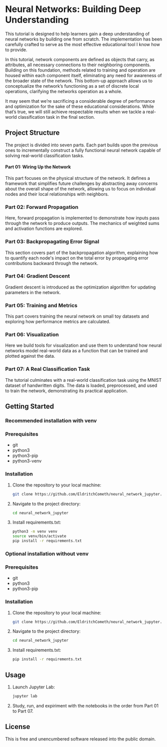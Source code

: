 # Neural Networks: Building Deep Understanding

This tutorial is designed to help learners gain a deep understanding of neural networks by building one from scratch. The implementation has been carefully crafted to serve as the most effective educational tool I know how to provide.

In this tutorial, network components are defined as objects that carry, as attributes, all necessary connections to their neighboring components. Building on this foundation, methods related to training and operation are housed within each component itself, eliminating any need for awareness of the broader state of the network. This bottom-up approach allows us to conceptualize the network’s functioning as a set of discrete local operations, clarifying the networks operation as a whole.

It may seem that we’re sacrificing a considerable degree of performance and optimization for the sake of these educational considerations. While that’s true, we will still achieve respectable results when we tackle a real-world classification task in the final section.

## Project Structure

The project is divided into seven parts. Each part builds upon the previous ones to incrementally construct a fully functional neural network capable of solving real-world classification tasks.

#### **Part 01: Wiring Up the Network**

This part focuses on the physical structure of the network. It defines a framework that simplifies future challenges by abstracting away concerns about the overall shape of the network, allowing us to focus on individual nodes and their local relationships with neighbors.

### **Part 02: Forward Propagation**

Here, forward propagation is implemented to demonstrate how inputs pass through the network to produce outputs. The mechanics of weighted sums and activation functions are explored.

### **Part 03: Backpropagating Error Signal**

This section covers part of the backpropagation algorithm, explaining how to quantify each node's impact on the total error by propagating error contributions backward through the network.

### **Part 04: Gradient Descent**

Gradient descent is introduced as the optimization algorithm for updating parameters in the network.&#x20;

### **Part 05: Training and Metrics**

This part covers training the neural network on small toy datasets and exploring how performance metrics are calculated.

### **Part 06: Visualization**

Here we build tools for visualization and use them to understand how neural networks model real-world data as a function that can be trained and plotted against the data.

### **Part 07: A Real Classification Task**

The tutorial culminates with a real-world classification task using the MNIST dataset of handwritten digits. The data is loaded, preprocessed, and used to train the network, demonstrating its practical application.

## Getting Started

### **Recommended installation with venv**

### Prerequisites

- git
- python3
- python3-pip
- python3-venv

### Installation

1. Clone the repository to your local machine:

   ```bash
   git clone https://github.com/EldritchCometh/neural_network_jupyter.git
   ```

2. Navigate to the project directory:

   ```bash
   cd neural_network_jupyter
   ```

3. Install requirements.txt:

   ```bash
   python3 -m venv venv
   source venv/bin/activate
   pip install -r requirements.txt
   ```

### **Optional installation without venv**

### Prerequisites

- git
- python3
- python3-pip

### Installation

1. Clone the repository to your local machine:

   ```bash
   git clone https://github.com/EldritchCometh/neural_network_jupyter.git
   ```

2. Navigate to the project directory:

   ```bash
   cd neural_network_jupyter
   ```

3. Install requirements.txt:

   ```bash
   pip install -r requirements.txt
   ```

## Usage

1. Launch Jupyter Lab:

   ```bash
   jupyter lab
   ```

2. Study, run, and expiriment with the notebooks in the order from Part 01 to Part 07.

## License

This is free and unencumbered software released into the public domain.
